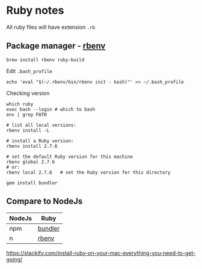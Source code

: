 # Ruby notes 

All ruby files will have extension `.rb`



## Package manager - [rbenv](https://github.com/rbenv/rbenv)

```
brew install rbenv ruby-build
```

Edit `.bash_profile` 
```
echo 'eval "$(~/.rbenv/bin/rbenv init - bash)"' >> ~/.bash_profile
```

Checking version
```
which ruby
exec bash --login # which to bash
env | grep PATH
```

```
# list all local versions:
rbenv install -L

# install a Ruby version:
rbenv install 2.7.6

# set the default Ruby version for this machine
rbenv global 2.7.6
# or:
rbenv local 2.7.6   # set the Ruby version for this directory
```


```
gem install bundler
```



## Compare to NodeJs

| NodeJs  | Ruby |
|------   | ------ |
| npm     | [bundler](https://bundler.io/guides/rationale.html#bundlers-purpose-and-rationale) |
| n       | [rbenv](https://github.com/rbenv/rbenv) | 



https://stackify.com/install-ruby-on-your-mac-everything-you-need-to-get-going/